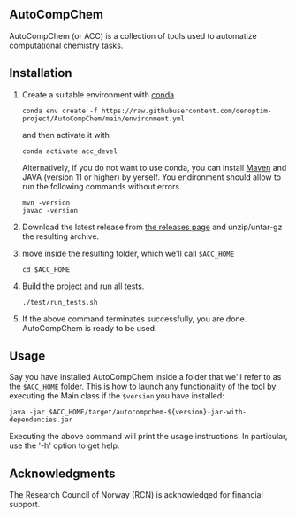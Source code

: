 ## AutoCompChem
AutoCompChem (or ACC) is a collection of tools used to automatize computational chemistry tasks.

## Installation
1) Create a suitable environment with [conda](https://docs.conda.io/en/latest/)
   ```
   conda env create -f https://raw.githubusercontent.com/denoptim-project/AutoCompChem/main/environment.yml
   ```
   and then activate it with 
   ```
   conda activate acc_devel
   ```
   Alternatively, if you do not want to use conda, you can install [Maven](https://maven.apache.org/) and JAVA (version 11 or higher) by yerself. You endironment should allow to run the following commands without errors.
    ```
    mvn -version
    javac -version
    ```
2) Download the latest release from [the releases page](https://github.com/denoptim-project/AutoCompChem/releases) and unzip/untar-gz the resulting archive.

3) move inside the resulting folder, which we'll call `$ACC_HOME`
    ```
    cd $ACC_HOME
    ```
4) Build the project and run all tests.
    ```
    ./test/run_tests.sh
    ```
5) If the above command terminates successfully, you are done. AutoCompChem is ready to be used.

## Usage
Say you have installed AutoCompChem inside a folder that we'll refer to as the `$ACC_HOME` folder. This is how to launch any functionality of the tool by executing the Main class if the `$version` you have installed:

```
java -jar $ACC_HOME/target/autocompchem-${version}-jar-with-dependencies.jar
```
Executing the above command will print the usage instructions. In particular, use the '-h' option to get help.


## Acknowledgments
The Research Council of Norway (RCN) is acknowledged for financial support.
